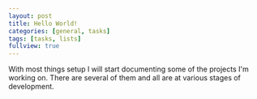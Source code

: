 ```yaml
---
layout: post
title: Hello World!
categories: [general, tasks]
tags: [tasks, lists]
fullview: true
---
```


With most things setup I will start documenting some of the projects I'm working on. There are several of them and all are at various stages of development.


